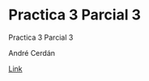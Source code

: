 # Practica 3 Parcial 3

Practica 3 Parcial 3

André Cerdán

[Link](https://megaandre.github.io/PortafolioAndre/)